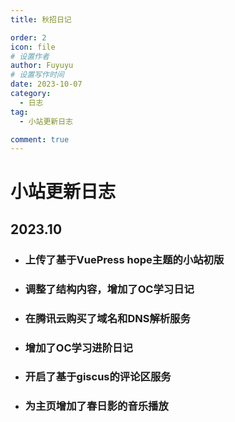```yaml
---
title: 秋招日记

order: 2
icon: file
# 设置作者
author: Fuyuyu
# 设置写作时间
date: 2023-10-07
category:
  - 日志
tag:
  - 小站更新日志

comment: true
---
```


# 小站更新日志

## 2023.10

- ### 上传了基于VuePress hope主题的小站初版

- ### 调整了结构内容，增加了OC学习日记

- ### 在腾讯云购买了域名和DNS解析服务

- ### 增加了OC学习进阶日记

- ### 开启了基于giscus的评论区服务

- ### 为主页增加了春日影的音乐播放

  
